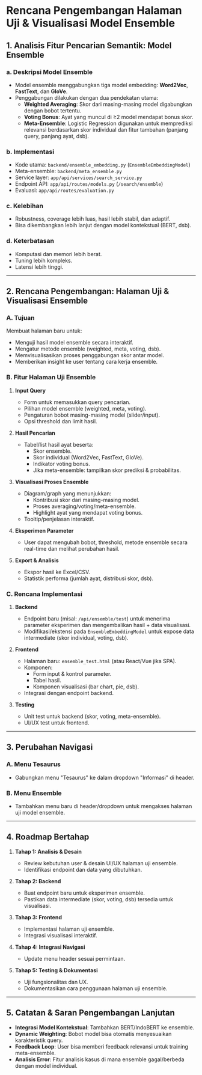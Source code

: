 # Rencana Pengembangan Halaman Uji & Visualisasi Model Ensemble

## 1. Analisis Fitur Pencarian Semantik: Model Ensemble

### a. Deskripsi Model Ensemble

- Model ensemble menggabungkan tiga model embedding: **Word2Vec**, **FastText**, dan **GloVe**.
- Penggabungan dilakukan dengan dua pendekatan utama:
  - **Weighted Averaging**: Skor dari masing-masing model digabungkan dengan bobot tertentu.
  - **Voting Bonus**: Ayat yang muncul di ≥2 model mendapat bonus skor.
  - **Meta-Ensemble**: Logistic Regression digunakan untuk memprediksi relevansi berdasarkan skor individual dan fitur tambahan (panjang query, panjang ayat, dsb).

### b. Implementasi

- Kode utama: `backend/ensemble_embedding.py` (`EnsembleEmbeddingModel`)
- Meta-ensemble: `backend/meta_ensemble.py`
- Service layer: `app/api/services/search_service.py`
- Endpoint API: `app/api/routes/models.py` (`/search/ensemble`)
- Evaluasi: `app/api/routes/evaluation.py`

### c. Kelebihan

- Robustness, coverage lebih luas, hasil lebih stabil, dan adaptif.
- Bisa dikembangkan lebih lanjut dengan model kontekstual (BERT, dsb).

### d. Keterbatasan

- Komputasi dan memori lebih berat.
- Tuning lebih kompleks.
- Latensi lebih tinggi.

---

## 2. Rencana Pengembangan: Halaman Uji & Visualisasi Ensemble

### A. Tujuan

Membuat halaman baru untuk:

- Menguji hasil model ensemble secara interaktif.
- Mengatur metode ensemble (weighted, meta, voting, dsb).
- Memvisualisasikan proses penggabungan skor antar model.
- Memberikan insight ke user tentang cara kerja ensemble.

### B. Fitur Halaman Uji Ensemble

1. **Input Query**

   - Form untuk memasukkan query pencarian.
   - Pilihan model ensemble (weighted, meta, voting).
   - Pengaturan bobot masing-masing model (slider/input).
   - Opsi threshold dan limit hasil.

2. **Hasil Pencarian**

   - Tabel/list hasil ayat beserta:
     - Skor ensemble.
     - Skor individual (Word2Vec, FastText, GloVe).
     - Indikator voting bonus.
     - Jika meta-ensemble: tampilkan skor prediksi & probabilitas.

3. **Visualisasi Proses Ensemble**

   - Diagram/graph yang menunjukkan:
     - Kontribusi skor dari masing-masing model.
     - Proses averaging/voting/meta-ensemble.
     - Highlight ayat yang mendapat voting bonus.
   - Tooltip/penjelasan interaktif.

4. **Eksperimen Parameter**

   - User dapat mengubah bobot, threshold, metode ensemble secara real-time dan melihat perubahan hasil.

5. **Export & Analisis**
   - Ekspor hasil ke Excel/CSV.
   - Statistik performa (jumlah ayat, distribusi skor, dsb).

### C. Rencana Implementasi

1. **Backend**

   - Endpoint baru (misal: `/api/ensemble/test`) untuk menerima parameter eksperimen dan mengembalikan hasil + data visualisasi.
   - Modifikasi/ekstensi pada `EnsembleEmbeddingModel` untuk expose data intermediate (skor individual, voting, dsb).

2. **Frontend**

   - Halaman baru: `ensemble_test.html` (atau React/Vue jika SPA).
   - Komponen:
     - Form input & kontrol parameter.
     - Tabel hasil.
     - Komponen visualisasi (bar chart, pie, dsb).
   - Integrasi dengan endpoint backend.

3. **Testing**
   - Unit test untuk backend (skor, voting, meta-ensemble).
   - UI/UX test untuk frontend.

---

## 3. Perubahan Navigasi

### A. Menu Tesaurus

- Gabungkan menu "Tesaurus" ke dalam dropdown "Informasi" di header.

### B. Menu Ensemble

- Tambahkan menu baru di header/dropdown untuk mengakses halaman uji model ensemble.

---

## 4. Roadmap Bertahap

1. **Tahap 1: Analisis & Desain**

   - Review kebutuhan user & desain UI/UX halaman uji ensemble.
   - Identifikasi endpoint dan data yang dibutuhkan.

2. **Tahap 2: Backend**

   - Buat endpoint baru untuk eksperimen ensemble.
   - Pastikan data intermediate (skor, voting, dsb) tersedia untuk visualisasi.

3. **Tahap 3: Frontend**

   - Implementasi halaman uji ensemble.
   - Integrasi visualisasi interaktif.

4. **Tahap 4: Integrasi Navigasi**

   - Update menu header sesuai permintaan.

5. **Tahap 5: Testing & Dokumentasi**
   - Uji fungsionalitas dan UX.
   - Dokumentasikan cara penggunaan halaman uji ensemble.

---

## 5. Catatan & Saran Pengembangan Lanjutan

- **Integrasi Model Kontekstual**: Tambahkan BERT/IndoBERT ke ensemble.
- **Dynamic Weighting**: Bobot model bisa otomatis menyesuaikan karakteristik query.
- **Feedback Loop**: User bisa memberi feedback relevansi untuk training meta-ensemble.
- **Analisis Error**: Fitur analisis kasus di mana ensemble gagal/berbeda dengan model individual.
